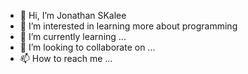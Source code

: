 - 👋 Hi, I’m Jonathan SKalee
- 👀 I’m interested in learning more about programming
- 🌱 I’m currently learning ...
- 💞️ I’m looking to collaborate on ...
- 📫 How to reach me ...

<!---
jonathanskalee/jonathanskalee is a ✨ special ✨ repository because its `README.md` (this file) appears on your GitHub profile.
You can click the Preview link to take a look at your changes.
--->
